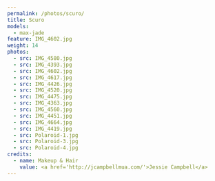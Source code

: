 ```yaml
---
permalink: /photos/scuro/
title: Scuro
models:
  - max-jade
feature: IMG_4602.jpg
weight: 14
photos:
  - src: IMG_4580.jpg
  - src: IMG_4393.jpg
  - src: IMG_4602.jpg
  - src: IMG_4617.jpg
  - src: IMG_4426.jpg
  - src: IMG_4520.jpg
  - src: IMG_4475.jpg
  - src: IMG_4363.jpg
  - src: IMG_4560.jpg
  - src: IMG_4451.jpg
  - src: IMG_4664.jpg
  - src: IMG_4419.jpg
  - src: Polaroid-1.jpg
  - src: Polaroid-3.jpg
  - src: Polaroid-4.jpg
credits:
  - name: Makeup & Hair
    value: <a href='http://jcampbellmua.com/'>Jessie Campbell</a>
---
```

